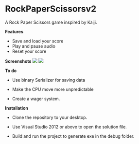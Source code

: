 # RockPaperScissorsv2

A Rock Paper Scissors game inspired by Kaiji.

<b>Features</b>

* Save and load your score
* Play and pause audio
* Reset your score

<b>Screenshots</b>
![](https://github.com/soulxhacker/RockPaperScissorsv2/blob/master/bandicam%202017-05-25%2015-09-21-152.jpg?raw=true)
![](https://github.com/soulxhacker/RockPaperScissorsv2/blob/master/bandicam%202017-05-25%2015-09-51-905.jpg?raw=true)

<b>To do</b>

* Use binary Serializer for saving data

* Make the CPU move more unpredictable

* Create a wager system.

<b>Installation</b>

* Clone the repository to your desktop.

* Use Visual Studio 2012 or above to open the solution file.

* Build and run the project to generate exe in the debug folder.

